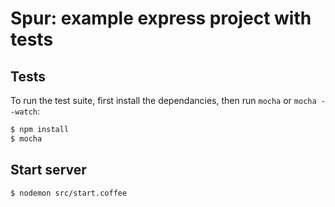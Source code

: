 # Spur: example express project with tests


## Tests

To run the test suite, first install the dependancies, then run `mocha` or `mocha --watch`:

```bash
$ npm install
$ mocha
```

## Start server

```bash
$ nodemon src/start.coffee
```
